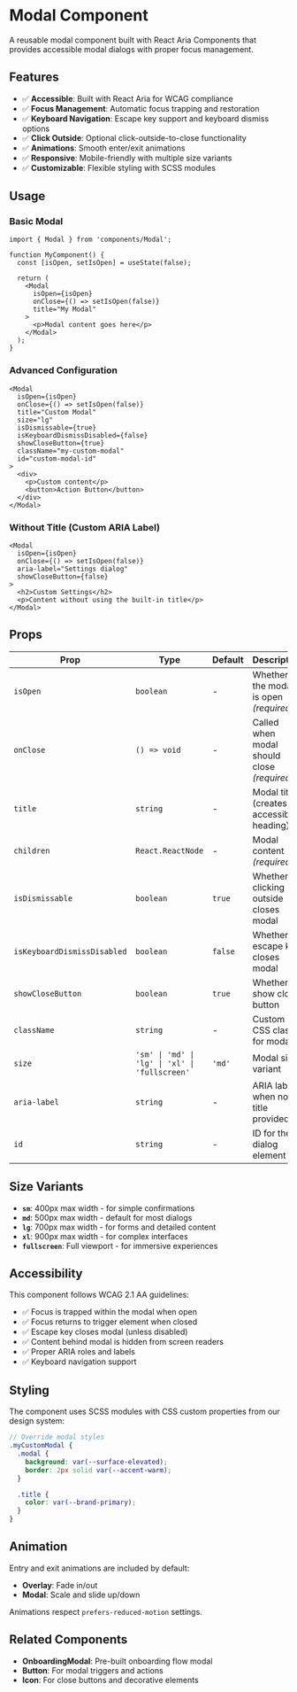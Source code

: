 # Modal Component

A reusable modal component built with React Aria Components that provides accessible modal dialogs with proper focus management.

## Features

- ✅ **Accessible**: Built with React Aria for WCAG compliance
- ✅ **Focus Management**: Automatic focus trapping and restoration
- ✅ **Keyboard Navigation**: Escape key support and keyboard dismiss options
- ✅ **Click Outside**: Optional click-outside-to-close functionality
- ✅ **Animations**: Smooth enter/exit animations
- ✅ **Responsive**: Mobile-friendly with multiple size variants
- ✅ **Customizable**: Flexible styling with SCSS modules

## Usage

### Basic Modal

```tsx
import { Modal } from 'components/Modal';

function MyComponent() {
  const [isOpen, setIsOpen] = useState(false);

  return (
    <Modal
      isOpen={isOpen}
      onClose={() => setIsOpen(false)}
      title="My Modal"
    >
      <p>Modal content goes here</p>
    </Modal>
  );
}
```

### Advanced Configuration

```tsx
<Modal
  isOpen={isOpen}
  onClose={() => setIsOpen(false)}
  title="Custom Modal"
  size="lg"
  isDismissable={true}
  isKeyboardDismissDisabled={false}
  showCloseButton={true}
  className="my-custom-modal"
  id="custom-modal-id"
>
  <div>
    <p>Custom content</p>
    <button>Action Button</button>
  </div>
</Modal>
```

### Without Title (Custom ARIA Label)

```tsx
<Modal
  isOpen={isOpen}
  onClose={() => setIsOpen(false)}
  aria-label="Settings dialog"
  showCloseButton={false}
>
  <h2>Custom Settings</h2>
  <p>Content without using the built-in title</p>
</Modal>
```

## Props

| Prop | Type | Default | Description |
|------|------|---------|-------------|
| `isOpen` | `boolean` | - | Whether the modal is open *(required)* |
| `onClose` | `() => void` | - | Called when modal should close *(required)* |
| `title` | `string` | - | Modal title (creates accessible heading) |
| `children` | `React.ReactNode` | - | Modal content *(required)* |
| `isDismissable` | `boolean` | `true` | Whether clicking outside closes modal |
| `isKeyboardDismissDisabled` | `boolean` | `false` | Whether escape key closes modal |
| `showCloseButton` | `boolean` | `true` | Whether to show close button |
| `className` | `string` | - | Custom CSS class for modal |
| `size` | `'sm' \| 'md' \| 'lg' \| 'xl' \| 'fullscreen'` | `'md'` | Modal size variant |
| `aria-label` | `string` | - | ARIA label when no title provided |
| `id` | `string` | - | ID for the dialog element |

## Size Variants

- **`sm`**: 400px max width - for simple confirmations
- **`md`**: 500px max width - default for most dialogs
- **`lg`**: 700px max width - for forms and detailed content
- **`xl`**: 900px max width - for complex interfaces
- **`fullscreen`**: Full viewport - for immersive experiences

## Accessibility

This component follows WCAG 2.1 AA guidelines:

- ✅ Focus is trapped within the modal when open
- ✅ Focus returns to trigger element when closed
- ✅ Escape key closes modal (unless disabled)
- ✅ Content behind modal is hidden from screen readers
- ✅ Proper ARIA roles and labels
- ✅ Keyboard navigation support

## Styling

The component uses SCSS modules with CSS custom properties from our design system:

```scss
// Override modal styles
.myCustomModal {
  .modal {
    background: var(--surface-elevated);
    border: 2px solid var(--accent-warm);
  }

  .title {
    color: var(--brand-primary);
  }
}
```

## Animation

Entry and exit animations are included by default:

- **Overlay**: Fade in/out
- **Modal**: Scale and slide up/down

Animations respect `prefers-reduced-motion` settings.

## Related Components

- **OnboardingModal**: Pre-built onboarding flow modal
- **Button**: For modal triggers and actions
- **Icon**: For close buttons and decorative elements